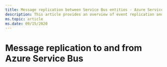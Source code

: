 ```yaml
---
title: Message replication between Service Bus entities - Azure Service Bus | Microsoft Docs
description: This article provides an overview of event replication and cross-region federation between Azure Service Bus entities. 
ms.topic: article
ms.date: 09/15/2020
---
```


# Message replication to and from Azure Service Bus